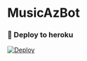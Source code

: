 # MusicAzBot

### 🚀 Deploy to heroku
[![Deploy](https://www.herokucdn.com/deploy/button.svg)](https://github.com/Elsur-psixoloq/MusicAzBot)

